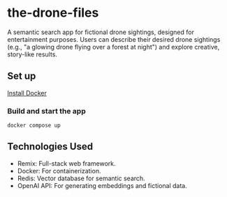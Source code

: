 # the-drone-files
A semantic search app for fictional drone sightings, designed for entertainment purposes. Users can describe their desired drone sightings (e.g., "a glowing drone flying over a forest at night") and explore creative, story-like results.

## Set up
[Install Docker](https://www.docker.com/get-started/)

### Build and start the app
`docker compose up`

## Technologies Used
- Remix: Full-stack web framework.
- Docker: For containerization.
- Redis: Vector database for semantic search.
- OpenAI API: For generating embeddings and fictional data.